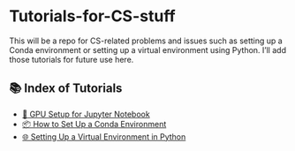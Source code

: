 # Tutorials-for-CS-stuff

This will be a repo for CS-related problems and issues such as setting up a Conda environment or setting up a virtual environment using Python. I’ll add those tutorials for future use here.

## 📚 Index of Tutorials

- [🚀 GPU Setup for Jupyter Notebook](setting_up_jupyter_for_gpu_use.md)
- [📦 How to Set Up a Conda Environment](conda_env_tutorial.md)
- [🌐 Setting Up a Virtual Environment in Python](setting_up_virtual_env_using_python.md.md)
